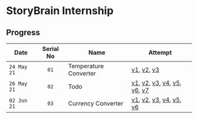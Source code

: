 # StoryBrain Internship

## Progress

| Date        |  Serial No    | Name                         | Attempt                                                                                        |
| ----------- |      :-:      | ---------------------------- | ---------------------------------------------------------------------------------------------- |
| `24 May 21` |     `01`      | Temperature Converter        | [v1][1-v1], [v2][1-v2], [v3][1-v3]                                                             |
| `26 May 21` |     `02`      | Todo                         | [v1][2-v1], [v2][2-v2], [v3][2-v3], [v4][2-v4], [v5][2-v5], [v6][2-v6], [v7][2-v7]             |
| `02 Jun 21` |     `03`      | Currency Converter           | [v1][3-v1], [v2][3-v2], [v3][3-v3], [v4][3-v4], [v5][3-v5], [v6][3-v6]                         |

[1-v1]: https://fc-converter.surge.sh/
[1-v2]: https://fc-converter-v2.surge.sh/
[1-v3]: https://fc-converter-v3.surge.sh/
[2-v1]: https://todo-v1.surge.sh/
[2-v2]: https://todo-v2.surge.sh/
[2-v3]: https://todo-v3.surge.sh/
[2-v4]: https://todo-v4.surge.sh/
[2-v5]: https://todo-v5.surge.sh/
[2-v6]: https://todo-v6.surge.sh/
[2-v7]: https://todo-v7.surge.sh/
[3-v1]: https://currency-converter-v1.surge.sh/
[3-v2]: https://currency-converter-v2.surge.sh/
[3-v3]: https://currency-converter-v3.surge.sh/
[3-v4]: https://currency-converter-v4.surge.sh/
[3-v5]: https://currency-converter-v5.surge.sh/
[3-v6]: https://currency-converter-v6.surge.sh/